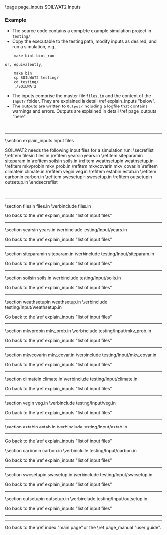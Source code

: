 \page page_inputs SOILWAT2 Inputs

[SOILWAT2]: https://github.com/DrylandEcology/SOILWAT2

### Example
  * The source code contains a complete example simulation project in `testing/`
  * Copy the executable to the testing path, modify inputs as desired,
    and run a simulation, e.g.,
```{.sh}
    make bint bint_run
```
    or, equivalently,
```{.sh}
    make bin
    cp SOILWAT2 testing/
    cd testing/
    ./SOILWAT2
```

  * The inputs comprise the master file `files.in` and the content of the
    `Input/` folder. They are explained in detail
    \ref explain_inputs "below".
  * The outputs are written to `Output/` including a logfile that contains
    warnings and errors. Outputs are explained in detail
    \ref page_outputs "here".

<br>


<hr>
\section explain_inputs Input files

SOILWAT2 needs the following input files for a simulation run:
\secreflist
\refitem filesin files.in
\refitem yearsin years.in
\refitem siteparamin siteparam.in
\refitem soilsin soils.in
\refitem weathsetupin weathsetup.in
\refitem mkvprobin mkv_prob.in
\refitem mkvcovarin mkv_covar.in
\refitem climatein climate.in
\refitem vegin veg.in
\refitem estabin estab.in
\refitem carbonin carbon.in
\refitem swcsetupin swcsetup.in
\refitem outsetupin outsetup.in
\endsecreflist

<br>
<hr>


\section filesin files.in
\verbinclude files.in

Go back to the \ref explain_inputs "list of input files"
<hr>

\section yearsin years.in
\verbinclude testing/Input/years.in

Go back to the \ref explain_inputs "list of input files"
<hr>

\section siteparamin siteparam.in
\verbinclude testing/Input/siteparam.in

Go back to the \ref explain_inputs "list of input files"
<hr>

\section soilsin soils.in
\verbinclude testing/Input/soils.in

Go back to the \ref explain_inputs "list of input files"
<hr>

\section weathsetupin weathsetup.in
\verbinclude testing/Input/weathsetup.in

Go back to the \ref explain_inputs "list of input files"
<hr>

\section mkvprobin mkv_prob.in
\verbinclude testing/Input/mkv_prob.in

Go back to the \ref explain_inputs "list of input files"
<hr>

\section mkvcovarin mkv_covar.in
\verbinclude testing/Input/mkv_covar.in

Go back to the \ref explain_inputs "list of input files"
<hr>

\section climatein climate.in
\verbinclude testing/Input/climate.in

Go back to the \ref explain_inputs "list of input files"
<hr>

\section vegin veg.in
\verbinclude testing/Input/veg.in

Go back to the \ref explain_inputs "list of input files"
<hr>

\section estabin estab.in
\verbinclude testing/Input/estab.in
<hr>
Go back to the \ref explain_inputs "list of input files"

\section carbonin carbon.in
\verbinclude testing/Input/carbon.in

Go back to the \ref explain_inputs "list of input files"
<hr>

\section swcsetupin swcsetup.in
\verbinclude testing/Input/swcsetup.in

Go back to the \ref explain_inputs "list of input files"
<hr>

\section outsetupin outsetup.in
\verbinclude testing/Input/outsetup.in

Go back to the \ref explain_inputs "list of input files"
<hr>



<hr>
Go back to the \ref index "main page" or the \ref page_manual "user guide".
